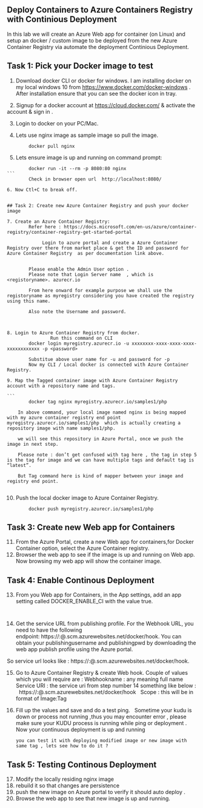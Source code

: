 ## Deploy Containers to Azure Containers Registry with Continious Deployment

In this lab we will create an Azure Web app for container (on Linux) and setup an docker / custom image to be deployed from the new Azure Container Registry via automate the deployment Continious Deployment.

## Task 1: Pick your Docker image to test

1. Download docker CLI or docker for windows. I am installing docker on my local windows 10 from https://www.docker.com/docker-windows . After installation ensure that you can see the docker icon in tray.

 
2. Signup for a docker account at https://cloud.docker.com/ & activate the account & sign in .

3. Login to docker on your PC/Mac.

4. Lets use nginx image as sample image so pull the image. 

```	 
		docker pull nginx
```

5. Lets ensure image is up and running on command prompt:

```
		docker run -it --rm -p 8080:80 nginx
```		 
		Check in browser open url  http://localhost:8080/ 

6. Now Ctl+C to break off. 


## Task 2: Create new Azure Container Registry and push your docker image

7. Create an Azure Container Registry:
		Refer here : https://docs.microsoft.com/en-us/azure/container-registry/container-registry-get-started-portal 
		 
		     Login to azure portal and create a Azure Container Registry over there from market place & get the ID and password for Azure Container Registry  as per documentation link above.
		 
		
		Please enable the Admin User option .
		Please note that Login Server name  , which is  <registoryname>. azurecr.io
		 
		From here onward for example purpose we shall use the registoryname as myregistry considering you have created the registry using this name.
		 
		Also note the Username and password.
		 
		
		 
8. Login to Azure Container Registry from docker.
		        Run this command on CLI 
		docker login myregistry.azurecr.io -u xxxxxxxx-xxxx-xxxx-xxxx-xxxxxxxxxxxx -p <password>
		 
		Substitue above user name for -u and password for -p
		Now my CLI / Local docker is connected with Azure Container Registry.
		
9. Map the Tagged container image with Azure Container Registry account with a repository name and tags.
		 
```		 
		docker tag nginx myregistry.azurecr.io/samples1/php
```
		In above command, your local image named nginx is being mapped with my azure container registry end point myregistry.azurecr.io/samples1/php  which is actually creating a repository image with name samples1/php. 
				 
		we will see this repository in Azure Portal, once we push the image in next step.
		 
		Please note : don’t get confused with tag here , the tag in step 5 is the tag for image and we can have multiple tags and default tag is “latest”.
		 
		But Tag command here is kind of mapper between your image and registry end point.
		 
10. Push the local docker image to Azure Container Registry.

```
		docker push myregistry.azurecr.io/samples1/php
```
## Task 3: Create new Web app for Containers

11. From the Azure Portal,  create a new Web app for containers,for Docker Container option, select the Azure Container registry.
		 
12. Browser the web app to see if the image is up and running on Web app. Now browsing my web app will show the container image.		 
		
## Task 4: Enable Continous Deployment

13. From you Web app for Containers, in the App settings, add an app setting called DOCKER_ENABLE_CI with the value true. 
		
		 
14. Get the service URL from publishing profile. For the Webhook URL, you need to have the following endpoint: https://<publishingusername>:<publishingpwd>@<sitename>.scm.azurewebsites.net/docker/hook. You can obtain your publishingusername and publishingpwd by downloading the web app publish profile using the Azure portal.

So service url looks like :
		https://<publishingusername>:<publishingpwd>@<sitename>.scm.azurewebsites.net/docker/hook.
	
15. Go to Azure Container Registry & create Web hook.
		Couple of values which you will require are :
		Webhookname : any meaning full name
		Service URI : the service uri from step number 14 something like below : 
		 
		https://<publishingusername>:<publishingpwd>@<sitename>.scm.azurewebsites.net/docker/hook
		 
		Scope : this will be in format of Image:Tag  	
	
16. Fill up the values and save and do a test ping.
		 
		Sometime your kudu is down or process not running ,thus you may encounter error , please make sure your KUDU process is running while ping or deployment .
		 
        Now your continuous deployment is up and running
        
        
        you can test it with deploying modified image or new image with same tag , lets see how to do it ?
## Task 5: Testing Continous Deployment
17. Modify the locally residing nginx image 
18.  rebuild it so that changes are persistence 
19. push the new image on Azure portal to verify it should auto deploy .
20. Browse the web app to see that new image is up and running.
